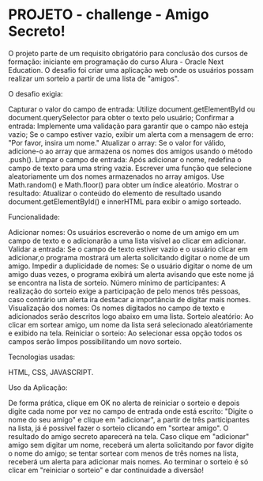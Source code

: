 # PROJETO - challenge - Amigo Secreto!

O projeto parte de um requisito obrigatório para conclusão dos cursos de formação: iniciante em programação do curso Alura - Oracle Next Education. O desafio foi criar uma aplicação web onde os usuários possam realizar um sorteio a partir de uma lista de "amigos".

O desafio exigia:

Capturar o valor do campo de entrada: Utilize document.getElementById ou document.querySelector para obter o texto pelo usuário;
Confirmar a entrada: Implemente uma validação para garantir que o campo não esteja vazio;
Se o campo estiver vazio, exibir um alerta com a mensagem de erro: "Por favor, insira um nome."
Atualizar o array: Se o valor for válido, adicione-o ao array que armazena os nomes dos amigos usando o método .push().
Limpar o campo de entrada: Após adicionar o nome, redefina o campo de texto para uma string vazia.
Escrever uma função que selecione aleatoriamente um dos nomes armazenados no array amigos.
Use Math.random() e Math.floor() para obter um índice aleatório.
Mostrar o resultado: Atualizar o conteúdo do elemento de resultado usando document.getElementById() e innerHTML para exibir o amigo sorteado.

Funcionalidade:

Adicionar nomes: Os usuários escreverão o nome de um amigo em um campo de texto e o adicionarão a uma lista visível ao clicar em adicionar.
Validar a entrada: Se o campo de texto estiver vazio e o usuário clicar em adicionar,o programa mostrará um alerta solicitando digitar o nome de um amigo.
Impedir a duplicidade de nomes: Se o usuário digitar o nome de um amigo duas vezes, o programa exibirá um alerta avisando que este nome já se encontra na lista de sorteio.
Número mínimo de participantes: A realização do sorteio exige a participação de pelo menos três pessoas, caso contrário um alerta ira destacar a importância de digitar mais nomes.
Visualização dos nomes: Os nomes digitados no campo de texto e adicionados serão descritos logo abaixo em uma lista.
Sorteio aleatório: Ao clicar em sortear amigo, um nome da lista será selecionado aleatóriamente e exibido na tela.
Reiniciar o sorteio: Ao selecionar essa opção todos os campos serão limpos possibilitando um novo sorteio.

Tecnologias usadas:

HTML, CSS, JAVASCRIPT.

Uso da Aplicação:

De forma prática, clique em OK no alerta de reiniciar o sorteio e depois digite cada nome por vez no campo de entrada onde está escrito: "Digite o nome do seu amigo" e clique em "adicionar", a partir de três participantes na lista, já é possivel fazer o sorteio clicando em "sortear amigo". O resultado do amigo secreto aparecerá na tela. Caso clique em "adicionar" amigo sem digitar um nome, receberá um alerta solicitando por favor digite o nome do amigo; se tentar sortear com menos de três nomes na lista, receberá um alerta para adicionar mais nomes. Ao terminar o sorteio é só clicar em "reiniciar o sorteio" e dar continuidade a diversão!
